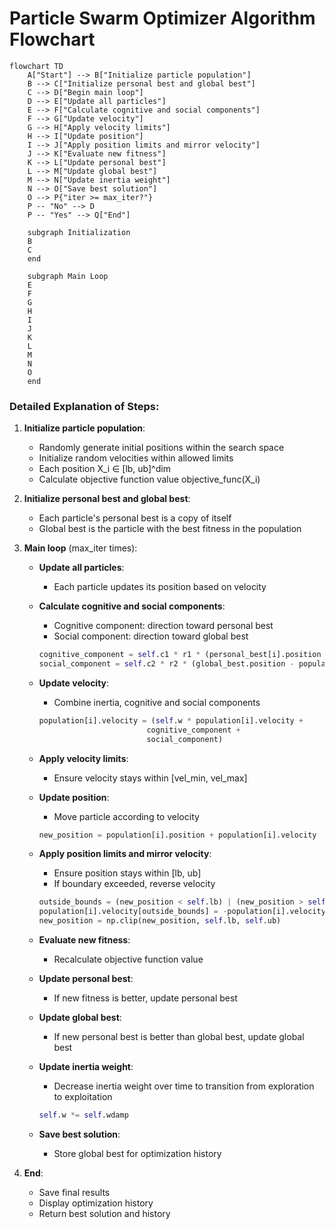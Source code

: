 # Particle Swarm Optimizer Algorithm Flowchart

```mermaid
flowchart TD
    A["Start"] --> B["Initialize particle population"]
    B --> C["Initialize personal best and global best"]
    C --> D["Begin main loop"]
    D --> E["Update all particles"]
    E --> F["Calculate cognitive and social components"]
    F --> G["Update velocity"]
    G --> H["Apply velocity limits"]
    H --> I["Update position"]
    I --> J["Apply position limits and mirror velocity"]
    J --> K["Evaluate new fitness"]
    K --> L["Update personal best"]
    L --> M["Update global best"]
    M --> N["Update inertia weight"]
    N --> O["Save best solution"]
    O --> P{"iter >= max_iter?"}
    P -- "No" --> D
    P -- "Yes" --> Q["End"]
    
    subgraph Initialization
    B
    C
    end
    
    subgraph Main Loop
    E
    F
    G
    H
    I
    J
    K
    L
    M
    N
    O
    end
```

### Detailed Explanation of Steps:

1. **Initialize particle population**:
   - Randomly generate initial positions within the search space
   - Initialize random velocities within allowed limits
   - Each position X_i ∈ [lb, ub]^dim
   - Calculate objective function value objective_func(X_i)

2. **Initialize personal best and global best**:
   - Each particle's personal best is a copy of itself
   - Global best is the particle with the best fitness in the population

3. **Main loop** (max_iter times):
   - **Update all particles**:
     * Each particle updates its position based on velocity

   - **Calculate cognitive and social components**:
     * Cognitive component: direction toward personal best
     * Social component: direction toward global best
     ```python
     cognitive_component = self.c1 * r1 * (personal_best[i].position - population[i].position)
     social_component = self.c2 * r2 * (global_best.position - population[i].position)
     ```

   - **Update velocity**:
     * Combine inertia, cognitive and social components
     ```python
     population[i].velocity = (self.w * population[i].velocity + 
                             cognitive_component + 
                             social_component)
     ```

   - **Apply velocity limits**:
     * Ensure velocity stays within [vel_min, vel_max]

   - **Update position**:
     * Move particle according to velocity
     ```python
     new_position = population[i].position + population[i].velocity
     ```

   - **Apply position limits and mirror velocity**:
     * Ensure position stays within [lb, ub]
     * If boundary exceeded, reverse velocity
     ```python
     outside_bounds = (new_position < self.lb) | (new_position > self.ub)
     population[i].velocity[outside_bounds] = -population[i].velocity[outside_bounds]
     new_position = np.clip(new_position, self.lb, self.ub)
     ```

   - **Evaluate new fitness**:
     * Recalculate objective function value

   - **Update personal best**:
     * If new fitness is better, update personal best

   - **Update global best**:
     * If new personal best is better than global best, update global best

   - **Update inertia weight**:
     * Decrease inertia weight over time to transition from exploration to exploitation
     ```python
     self.w *= self.wdamp
     ```

   - **Save best solution**:
     * Store global best for optimization history

4. **End**:
   - Save final results
   - Display optimization history
   - Return best solution and history